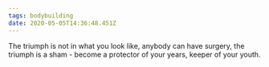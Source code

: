 ```yaml
---
tags: bodybuilding
date: 2020-05-05T14:36:48.451Z
---
```


The triumph is not in what you look like, anybody can have surgery, the triumph is a sham - become a protector of your years, keeper of your youth.